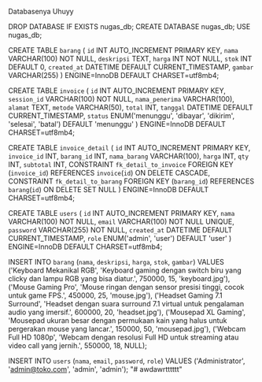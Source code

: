Databasenya Uhuyy

DROP DATABASE IF EXISTS nugas_db;
CREATE DATABASE nugas_db;
USE nugas_db;

CREATE TABLE `barang` (
  `id` INT AUTO_INCREMENT PRIMARY KEY,
  `nama` VARCHAR(100) NOT NULL,
  `deskripsi` TEXT,
  `harga` INT NOT NULL,
  `stok` INT DEFAULT 0,
  `created_at` DATETIME DEFAULT CURRENT_TIMESTAMP,
  `gambar` VARCHAR(255)
) ENGINE=InnoDB DEFAULT CHARSET=utf8mb4;

CREATE TABLE `invoice` (
  `id` INT AUTO_INCREMENT PRIMARY KEY,
  `session_id` VARCHAR(100) NOT NULL,
  `nama_penerima` VARCHAR(100),
  `alamat` TEXT,
  `metode` VARCHAR(50),
  `total` INT,
  `tanggal` DATETIME DEFAULT CURRENT_TIMESTAMP,
  `status` ENUM('menunggu', 'dibayar', 'dikirim', 'selesai', 'batal') DEFAULT 'menunggu'
) ENGINE=InnoDB DEFAULT CHARSET=utf8mb4;

CREATE TABLE `invoice_detail` (
  `id` INT AUTO_INCREMENT PRIMARY KEY,
  `invoice_id` INT,
  `barang_id` INT,
  `nama_barang` VARCHAR(100),
  `harga` INT,
  `qty` INT,
  `subtotal` INT,
  CONSTRAINT `fk_detail_to_invoice` FOREIGN KEY (`invoice_id`) REFERENCES `invoice`(`id`) ON DELETE CASCADE,
  CONSTRAINT `fk_detail_to_barang` FOREIGN KEY (`barang_id`) REFERENCES `barang`(`id`) ON DELETE SET NULL
) ENGINE=InnoDB DEFAULT CHARSET=utf8mb4;

CREATE TABLE `users` (
  `id` INT AUTO_INCREMENT PRIMARY KEY,
  `nama` VARCHAR(100) NOT NULL,
  `email` VARCHAR(100) NOT NULL UNIQUE,
  `password` VARCHAR(255) NOT NULL,
  `created_at` DATETIME DEFAULT CURRENT_TIMESTAMP,
  `role` ENUM('admin', 'user') DEFAULT 'user'
) ENGINE=InnoDB DEFAULT CHARSET=utf8mb4;

INSERT INTO `barang` (`nama`, `deskripsi`, `harga`, `stok`, `gambar`) VALUES
('Keyboard Mekanikal RGB', 'Keyboard gaming dengan switch biru yang clicky dan lampu RGB yang bisa diatur.', 750000, 15, 'keyboard.jpg'),
('Mouse Gaming Pro', 'Mouse ringan dengan sensor presisi tinggi, cocok untuk game FPS.', 450000, 25, 'mouse.jpg'),
('Headset Gaming 7.1 Surround', 'Headset dengan suara surround 7.1 virtual untuk pengalaman audio yang imersif.', 600000, 20, 'headset.jpg'),
('Mousepad XL Gaming', 'Mousepad ukuran besar dengan permukaan kain yang halus untuk pergerakan mouse yang lancar.', 150000, 50, 'mousepad.jpg'),
('Webcam Full HD 1080p', 'Webcam dengan resolusi Full HD untuk streaming atau video call yang jernih.', 550000, 18, NULL);

INSERT INTO `users` (`nama`, `email`, `password`, `role`) VALUES
('Administrator', 'admin@toko.com', 'admin', 'admin');
"# awdawrtttttt" 
